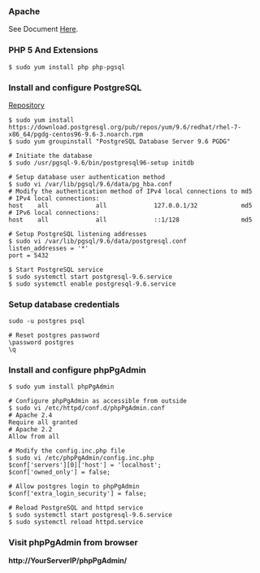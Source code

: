 ### Apache
See Document [Here](/CentOS/Web/Apache.md).

### PHP 5 And Extensions
```shell
$ sudo yum install php php-pgsql
```

### Install and configure PostgreSQL
[Repository](https://yum.postgresql.org/repopackages.php)
```shell
$ sudo yum install https://download.postgresql.org/pub/repos/yum/9.6/redhat/rhel-7-x86_64/pgdg-centos96-9.6-3.noarch.rpm
$ sudo yum groupinstall "PostgreSQL Database Server 9.6 PGDG"

# Initiate the database
$ sudo /usr/pgsql-9.6/bin/postgresql96-setup initdb

# Setup database user authentication method
$ sudo vi /var/lib/pgsql/9.6/data/pg_hba.conf
# Modify the authentication method of IPv4 local connections to md5
# IPv4 local connections:
host    all             all             127.0.0.1/32            md5
# IPv6 local connections:
host    all             all             ::1/128                 md5

# Setup PostgreSQL listening addresses
$ sudo vi /var/lib/pgsql/9.6/data/postgresql.conf
listen_addresses = '*'
port = 5432

$ Start PostgreSQL service
$ sudo systemctl start postgresql-9.6.service
$ sudo systemctl enable postgresql-9.6.service
```

### Setup database credentials
```shell
sudo -u postgres psql

# Reset postgres password
\password postgres
\q
```

### Install and configure phpPgAdmin
```shell
$ sudo yum install phpPgAdmin

# Configure phpPgAdmin as accessible from outside
$ sudo vi /etc/httpd/conf.d/phpPgAdmin.conf
# Apache 2.4
Require all granted
# Apache 2.2
Allow from all

# Modify the config.inc.php file
$ sudo vi /etc/phpPgAdmin/config.inc.php
$conf['servers'][0]['host'] = 'localhost';
$conf['owned_only'] = false;

# Allow postgres login to phpPgAdmin
$conf['extra_login_security'] = false;

# Reload PostgreSQL and httpd service
$ sudo systemctl start postgresql-9.6.service
$ sudo systemctl reload httpd.service
```
### Visit phpPgAdmin from browser
**http://YourServerIP/phpPgAdmin/**
